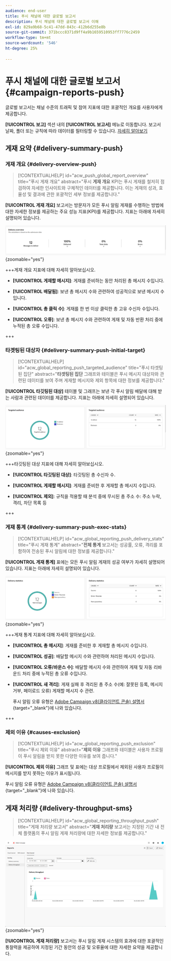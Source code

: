 ```yaml
---
audience: end-user
title: 푸시 채널에 대한 글로벌 보고서
description: 푸시 채널에 대한 글로벌 보고서 이해
exl-id: 829a9b68-5c41-47dd-843c-412b6d255e8b
source-git-commit: 371bccc8371d9ff4a9b1659510953ff7776c2459
workflow-type: tm+mt
source-wordcount: '546'
ht-degree: 25%

---
```


# 푸시 채널에 대한 글로벌 보고서 {#campaign-reports-push}

글로벌 보고서는 채널 수준의 트래픽 및 참여 지표에 대한 포괄적인 개요를 사용자에게 제공합니다.

**[!UICONTROL 보고]** 섹션 내의 **[!UICONTROL 보고서]** 메뉴로 이동합니다. 보고서 날짜, 폴더 또는 규칙에 따라 데이터를 필터링할 수 있습니다. [자세히 알아보기](global-reports.md)

## 게재 요약 {#delivery-summary-push}

### 게재 개요 {#delivery-overview-push}

>[!CONTEXTUALHELP]
>id="acw_push_global_report_overview"
>title="푸시 게재 개요"
>abstract="푸시 **게재 개요** KPI는 푸시 게재를 철저히 점검하여 자세한 인사이트와 구체적인 데이터를 제공합니다. 이는 게재의 성과, 효율성 및 결과에 관한 포괄적인 세부 정보를 제공합니다."

**[!UICONTROL 게재 개요]** 보고서는 방문자가 모든 푸시 알림 게재를 수행하는 방법에 대한 자세한 정보를 제공하는 주요 성능 지표(KPI)를 제공합니다. 지표는 아래에 자세히 설명되어 있습니다.

![](assets/global_report_push_delivery_overview.png){zoomable="yes"}

+++게재 개요 지표에 대해 자세히 알아보십시오.

* **[!UICONTROL 게재할 메시지]**: 게재를 준비하는 동안 처리된 총 메시지 수입니다.

* **[!UICONTROL 배달됨]**: 보낸 총 메시지 수와 관련하여 성공적으로 보낸 메시지 수입니다.

* **[!UICONTROL 총 클릭 수]**: 게재를 한 번 이상 클릭한 총 고유 수신자 수입니다.

* **[!UICONTROL 오류]**: 보낸 총 메시지 수와 관련하여 게재 및 자동 반환 처리 중에 누적된 총 오류 수입니다.

+++

### 타겟팅된 대상자 {#delivery-summary-push-initial-target}

>[!CONTEXTUALHELP]
>id="acw_global_reporting_push_targeted_audience"
>title="푸시 타겟팅된 집단"
>abstract="**타겟팅된 집단** 그래프와 테이블은 푸시 메시지 대상자와 관련된 데이터를 보여 주며 게재할 메시지와 제외 항목에 대한 정보를 제공합니다."

**[!UICONTROL 타깃팅된 대상]** 테이블 및 그래프는 보낸 각 푸시 알림 배달에 대해 받는 사람과 관련된 데이터를 제공합니다. 지표는 아래에 자세히 설명되어 있습니다.

![](assets/global_report_push_targeted_audience.png){zoomable="yes"}

+++타깃팅된 대상 지표에 대해 자세히 알아보십시오.

* **[!UICONTROL 타깃팅된 대상]**: 타깃팅된 총 수신자 수.

* **[!UICONTROL 게재할 메시지]**: 게재를 준비한 후 게재할 총 메시지 수입니다.

* **[!UICONTROL 제외]**: 규칙을 적용할 때 분석 중에 무시된 총 주소 수: 주소 누락, 격리, 차단 목록 등

+++

### 게재 통계 {#delivery-summary-push-exec-stats}

>[!CONTEXTUALHELP]
>id="acw_global_reporting_push_delivery_stats"
>title="푸시 게재 통계"
>abstract="**전체 통계** 보고서는 성공률, 오류, 격리를 포함하여 전송된 푸시 알림에 대한 정보를 제공합니다."

**[!UICONTROL 게재 통계]** 표에는 모든 푸시 알림 게재의 성공 여부가 자세히 설명되어 있습니다. 지표는 아래에 자세히 설명되어 있습니다.

![](assets/global_report_push_delivery_statistics.png){zoomable="yes"}

+++게재 통계 지표에 대해 자세히 알아보십시오.

* **[!UICONTROL 총 메시지]**: 게재를 준비한 후 게재할 총 메시지 수입니다.

* **[!UICONTROL 성공]**: 배달할 메시지 수와 관련하여 처리된 메시지 수입니다.

* **[!UICONTROL 오류/바운스 수]**: 배달할 메시지 수와 관련하여 게재 및 자동 리바운드 처리 중에 누적된 총 오류 수입니다.

* **[!UICONTROL 새 격리]**: 게재 실패 후 격리된 총 주소 수(예: 잘못된 등록, 메시지 거부, 페이로드 오류) 게재할 메시지 수 관련.

  푸시 알림 오류 유형은 [Adobe Campaign v8(클라이언트 콘솔) 설명서](https://experienceleague.adobe.com/docs/campaign/campaign-v8/send/failures/delivery-failures.html#push-error-types){target="_blank"}에 나와 있습니다.

+++

### 제외 이유 {#causes-exclusion}

>[!CONTEXTUALHELP]
>id="acw_global_reporting_push_exclusion"
>title="푸시 제외 이유"
>abstract="**제외 이유** 그래프와 테이블은 사용자 프로필이 푸시 알림을 받지 못한 다양한 이유를 보여 줍니다."

**[!UICONTROL 제외 이유]** 그래프 및 표에는 대상 프로필에서 제외된 사용자 프로필이 메시지를 받지 못하는 이유가 표시됩니다.

푸시 알림 오류 유형은 [Adobe Campaign v8(클라이언트 콘솔) 설명서](https://experienceleague.adobe.com/docs/campaign/campaign-v8/send/failures/delivery-failures.html#push-error-types){target="_blank"}에 나와 있습니다.

## 게재 처리량 {#delivery-throughput-sms}

>[!CONTEXTUALHELP]
>id="acw_global_reporting_throughput_push"
>title="게재 처리량 보고서"
>abstract="**게재 처리량** 보고서는 지정된 기간 내 전체 플랫폼의 푸시 알림 게재 처리량에 대한 자세한 정보를 제공합니다."

![](assets/global_report_push_delivery_throughput.png){zoomable="yes"}

**[!UICONTROL 게재 처리량]** 보고서는 푸시 알림 게재 시스템의 효과에 대한 포괄적인 통찰력을 제공하여 지정된 기간 동안의 성공 및 오류율에 대한 자세한 요약을 제공합니다.
